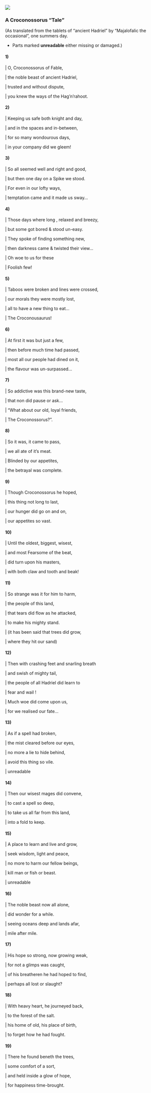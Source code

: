 ![](old-paper-by-grunge.jpg)

### A Croconossorus “Tale”

(As translated from the tablets of “ancient Hadriel” by “Majalofalic the occasional”, one summers day. 
* Parts marked __unreadable__ either missing or damaged.)

#### 1) 

| O, Croconossorus of Fable, 

| the noble beast of ancient Hadriel,

| trusted and without dispute,

| you knew the ways of the Hag’n’rahoot.

#### 2)

| Keeping us safe both knight and day,
  
|	and in the spaces and in-between,

|	for so many wondourous days,

|	in your company did we gleem!

#### 3)

| So all seemed well and right and good,
  
|	but then one day on a Spike we stood.

|	For even in our lofty ways,

|	temptation came and it made us sway…

#### 4)

| Those days where long , relaxed and breezy,
  
|	but some got bored & stood un-easy.

|	They spoke of finding something new,

|	then darkness came & twisted their view…
 	

|       Oh woe to us for these

|                 Foolish few!
        
#### 5)

| Taboos were broken and lines were crossed,
  
| our morals they were mostly lost,

|	all to have a new thing to eat…

|       The Croconousaurus!
    
#### 6)

| At first it was but just a few,
  
|	then before much time had passed,

|	most all our people had dined on it,

|	the flavour was un-surpassed…

#### 7)
| So addictive was this brand-new taste,
  
|	that non did pause or ask…

|	“What about our old, loyal friends,

|	The Croconossorus?”.

#### 8)

| So it was, it came to pass,
  
|	we all ate of it’s meat.

|	Blinded by our appetites,

|	the betrayal was complete.

#### 9)

| Though Croconossorus he hoped,
  
|	this thing not long to last,

|	our hunger did go on and on,

|	our appetites so vast.

#### 10) 

| Until the oldest, biggest, wisest,
  
|	and most Fearsome of the beat,

|	did turn upon his masters,

|	with both claw and tooth and beak!

#### 11)

| So strange was it for him to harm,
  
|	the people of this land,

|	that tears did flow as he attacked,

|	to make his mighty stand.

|   (it has been said that trees did grow,
    
|                 where they hit our sand)
                    
#### 12)

| Then with crashing feet and snarling breath
  
|	and swish of mighty
 	tail,

|	the people of all Hadriel did learn to

|	fear and wail !

|           Much woe did come upon us,
    
|           for we realised our fate...
      
#### 13) 

| As if a spell had broken,
  
|	the mist cleared before our eyes,

|	no more a lie to hide behind,

|	avoid this thing so vile.

|           unreadable
     
#### 14)

| Then our wisest mages did convene,
  
|	to cast a spell so deep,

|	to take us all far from this land,

|	into a fold to keep.

#### 15)

| A place to learn and live and grow,
  
|	seek wisdom, light and peace,

|	no more to harm our fellow beings,

| kill man or fish or beast.

|           unreadable
    
#### 16)

| The noble beast now all alone,
  
|	did wonder for a while.

|	seeing oceans deep and lands afar,

|	mile after mile.

#### 17) 

| His hope so strong, now growing weak,
  
|	for not a glimps was caught,

|	of his breatheren he had hoped to find,

|	perhaps all lost or slaught?

#### 18)

| With heavy heart, he journeyed back,
  
|	to the forest of the salt.

|	his home of old, his place of birth,

|	to forget how he had fought.

#### 19)

| There he found beneth the trees,
  
|	some comfort of a sort,

|	and held inside a glow of hope,

|	for happiness time-brought.

